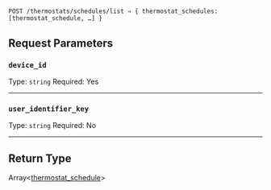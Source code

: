# 

```
POST /thermostats/schedules/list ⇒ { thermostat_schedules: [thermostat_schedule, …] }
```



## Request Parameters

### `device_id`

Type: `string`
Required: Yes



***

### `user_identifier_key`

Type: `string`
Required: No



***

## Return Type

Array<[thermostat\_schedule](./)>
